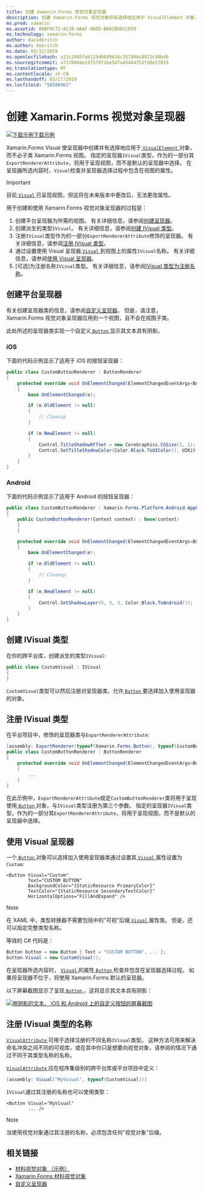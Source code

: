 ```yaml
---
title: 创建 Xamarin.Forms 视觉对象呈现器
description: 创建 Xamarin.Forms 视觉对象将有选择地应用于 VisualElement 对象，而不必子类 Xamarin.Forms 视图。
ms.prod: xamarin
ms.assetid: 80BF9C72-AC28-4AAF-9DDD-B60CBDD1CD59
ms.technology: xamarin-forms
author: davidbritch
ms.author: dabritch
ms.date: 03/12/2019
ms.openlocfilehash: a11c2045fa6119d0689834c35794bc8913c80bd6
ms.sourcegitcommit: a7170494e1975f0f1be547a45444752fd8e57819
ms.translationtype: MT
ms.contentlocale: zh-CN
ms.lasthandoff: 03/27/2019
ms.locfileid: "58506962"
---
```

# <a name="create-a-xamarinforms-visual-renderer"></a>创建 Xamarin.Forms 视觉对象呈现器

[![下载示例](~/media/shared/download.png)下载示例](https://developer.xamarin.com/samples/xamarin-forms/UserInterface/VisualDemos/)

Xamarin.Forms Visual 使呈现器中创建并有选择地应用于[ `VisualElement` ](xref:Xamarin.Forms.VisualElement)对象，而不必子类 Xamarin.Forms 视图。 指定的呈现器`IVisual`类型，作为的一部分其`ExportRendererAttribute`，将用于呈现视图，而不是默认的呈现器中选择。 在呈现器所选内容时，`Visual`检查并呈现器选择过程中包含在视图的属性。

> [!IMPORTANT]
> 目前[ `Visual` ](xref:Xamarin.Forms.VisualElement.Visual)已呈现视图，但这将在未来版本中更改后，无法更改属性。

用于创建和使用 Xamarin.Forms 视觉对象呈现器的过程是：

1. 创建平台呈现器为所需的视图。 有关详细信息，请参阅[创建呈现器](#create-platform-renderers)。
1. 创建派生的类型`IVisual`。 有关详细信息，请参阅[创建 IVisual 类型](#create-an-ivisual-type)。
1. 注册`IVisual`类型作为的一部分`ExportRendererAttribute`修饰的呈现器。 有关详细信息，请参阅[注册 IVisual 类型](#register-the-ivisual-type)。
1. 通过设置使用 Visual 呈现器[ `Visual` ](xref:Xamarin.Forms.VisualElement.Visual)到视图上的属性`IVisual`名称。 有关详细信息，请参阅[使用 Visual 呈现器](#consume-the-visual-renderer)。
1. [可选]为注册名称`IVisual`类型。 有关详细信息，请参阅[IVisual 类型为注册名称](#register-a-name-for-the-ivisual-type)。

## <a name="create-platform-renderers"></a>创建平台呈现器

有关创建呈现器类的信息，请参阅[自定义呈现器](~/xamarin-forms/app-fundamentals/custom-renderer/index.md)。 但是，请注意，Xamarin.Forms 视觉对象呈现器应用到一个视图，且不会在视图子类。

此处所述的呈现器类实现一个自定义[ `Button` ](xref:Xamarin.Forms.Button)显示其文本具有阴影。

### <a name="ios"></a>iOS

下面的代码示例显示了适用于 iOS 的按钮呈现器：

```csharp
public class CustomButtonRenderer : ButtonRenderer
{
    protected override void OnElementChanged(ElementChangedEventArgs<Button> e)
    {
        base.OnElementChanged(e);

        if (e.OldElement != null)
        {
            // Cleanup
        }

        if (e.NewElement != null)
        {
            Control.TitleShadowOffset = new CoreGraphics.CGSize(1, 1);
            Control.SetTitleShadowColor(Color.Black.ToUIColor(), UIKit.UIControlState.Normal);
        }
    }
}
```

### <a name="android"></a>Android

下面的代码示例显示了适用于 Android 的按钮呈现器：

```csharp
public class CustomButtonRenderer : Xamarin.Forms.Platform.Android.AppCompat.ButtonRenderer
{
    public CustomButtonRenderer(Context context) : base(context)
    {
    }

    protected override void OnElementChanged(ElementChangedEventArgs<Button> e)
    {
        base.OnElementChanged(e);

        if (e.OldElement != null)
        {
            // Cleanup
        }

        if (e.NewElement != null)
        {
            Control.SetShadowLayer(5, 3, 3, Color.Black.ToAndroid());
        }
    }
}
```

## <a name="create-an-ivisual-type"></a>创建 IVisual 类型

在你的跨平台库，创建派生的类型`IVisual`:

```csharp
public class CustomVisual : IVisual
{
}
```

`CustomVisual`类型可以然后注册对呈现器类，允许[ `Button` ](xref:Xamarin.Forms.Button)要选择加入使用呈现器的对象。

## <a name="register-the-ivisual-type"></a>注册 IVisual 类型

在平台项目中，修饰的呈现器类与`ExportRendererAttribute`:

```csharp
[assembly: ExportRenderer(typeof(Xamarin.Forms.Button), typeof(CustomButtonRenderer), new[] { typeof(CustomVisual) })]
public class CustomButtonRenderer : ButtonRenderer
{
    protected override void OnElementChanged(ElementChangedEventArgs<Button> e)
    {
        ...
    }
}
```

在此示例中，`ExportRendererAttribute`规定`CustomButtonRenderer`类将用于呈现使用[ `Button` ](xref:Xamarin.Forms.Button)对象，与`IVisual`类型注册为第三个参数。 指定的呈现器`IVisual`类型，作为的一部分其`ExportRendererAttribute`，将用于呈现视图，而不是默认的呈现器中选择。

## <a name="consume-the-visual-renderer"></a>使用 Visual 呈现器

一个[ `Button` ](xref:Xamarin.Forms.Button)对象可以选择加入使用呈现器类通过设置其[ `Visual` ](xref:Xamarin.Forms.VisualElement.Visual)属性设置为`Custom`:

```xaml
<Button Visual="Custom"
        Text="CUSTOM BUTTON"
        BackgroundColor="{StaticResource PrimaryColor}"
        TextColor="{StaticResource SecondaryTextColor}"
        HorizontalOptions="FillAndExpand" />
```

> [!NOTE]
> 在 XAML 中，类型转换器不需要包括中的"可视"后缀[ `Visual` ](xref:Xamarin.Forms.VisualElement.Visual)属性值。 但是，还可以指定完整类型名称。

等效的 C# 代码是：

```csharp
Button button = new Button { Text = "CUSTOM BUTTON", ... };
button.Visual = new CustomVisual();
```

在呈现器所选内容时， [ `Visual` ](xref:Xamarin.Forms.VisualElement.Visual)的属性[ `Button` ](xref:Xamarin.Forms.Button)检查并包含在呈现器选择过程。 如果将呈现器不位于，将使用 Xamarin.Forms 默认的呈现器。

以下屏幕截图显示了呈现[ `Button` ](xref:Xamarin.Forms.Button)，这将显示其文本具有阴影：

[![用阴影的文本、 iOS 和 Android 上的自定义按钮的屏幕截图](material-visual-images/custom-button.png "具有阴影的文本按钮")](material-visual-images/custom-button-large.png#lightbox)

## <a name="register-a-name-for-the-ivisual-type"></a>注册 IVisual 类型的名称

[ `VisualAttribute` ](xref:Xamarin.Forms.VisualAttribute)可用于选择注册的不同名称`IVisual`类型。 这种方法可用来解决命名冲突之间不同的可视库，或在其中你只是想要向视觉对象，请参阅的情况下通过不同于其类型名称的名称。

[ `VisualAttribute` ](xref:Xamarin.Forms.VisualAttribute)应在程序集级别的跨平台库或平台项目中定义：

```csharp
[assembly: Visual("MyVisual", typeof(CustomVisual))]
```

`IVisual`通过其注册的名称也可以使用类型：

```xaml
<Button Visual="MyVisual"
        ... />
```

> [!NOTE]
> 当使用视觉对象通过其注册的名称，必须包含任何"视觉对象"后缀。

## <a name="related-links"></a>相关链接

- [材料视觉对象 （示例）](https://developer.xamarin.com/samples/xamarin-forms/UserInterface/VisualDemos/)
- [Xamarin.Forms 材料视觉对象](material-visual.md)
- [自定义呈现器](~/xamarin-forms/app-fundamentals/custom-renderer/index.md)
